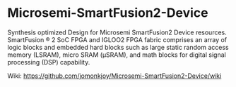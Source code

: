 # Microsemi-SmartFusion2-Device
Synthesis optimized Design for Microsemi SmartFusion2 Device resources. SmartFusion ® 2 SoC FPGA and IGLOO2 FPGA fabric comprises an array of logic blocks and embedded hard blocks such as large static random access memory (LSRAM), micro SRAM (μSRAM), and math
blocks for digital signal processing (DSP) capability.

Wiki: https://github.com/jomonkjoy/Microsemi-SmartFusion2-Device/wiki
